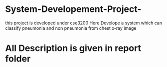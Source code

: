 # System-Developement-Project-
this project is developed under cse3200
Here Develope a system which can classify pneumonia and non pneumonia from chest x-ray image
# All Description is given in report folder
